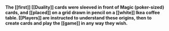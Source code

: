 **The [[first]] [[Duality]] cards were sleeved in front of Magic (poker-sized) cards, and [[placed]] on a grid drawn in pencil on a [[white]] Ikea coffee table. [[Players]] are instructed to understand these origins, then to create cards and play the [[game]] in any way they wish.**




